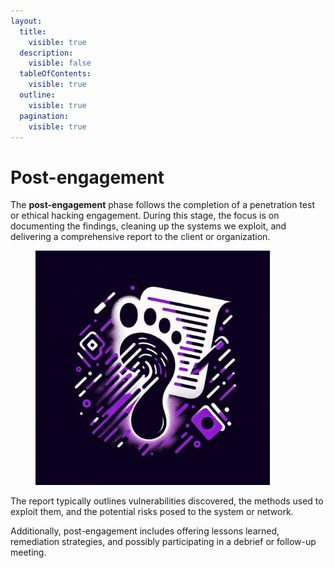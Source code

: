 ```yaml
---
layout:
  title:
    visible: true
  description:
    visible: false
  tableOfContents:
    visible: true
  outline:
    visible: true
  pagination:
    visible: true
---
```


# Post-engagement

The **post-engagement** phase follows the completion of a penetration test or ethical hacking engagement. During this stage, the focus is on documenting the findings, cleaning up the systems we exploit, and delivering a comprehensive report to the client or organization.

<figure><img src="../../../.gitbook/assets/image (52) (1) (1).png" alt="" width="375"><figcaption></figcaption></figure>

The report typically outlines vulnerabilities discovered, the methods used to exploit them, and the potential risks posed to the system or network.&#x20;

Additionally, post-engagement includes offering lessons learned, remediation strategies, and possibly participating in a debrief or follow-up meeting.

